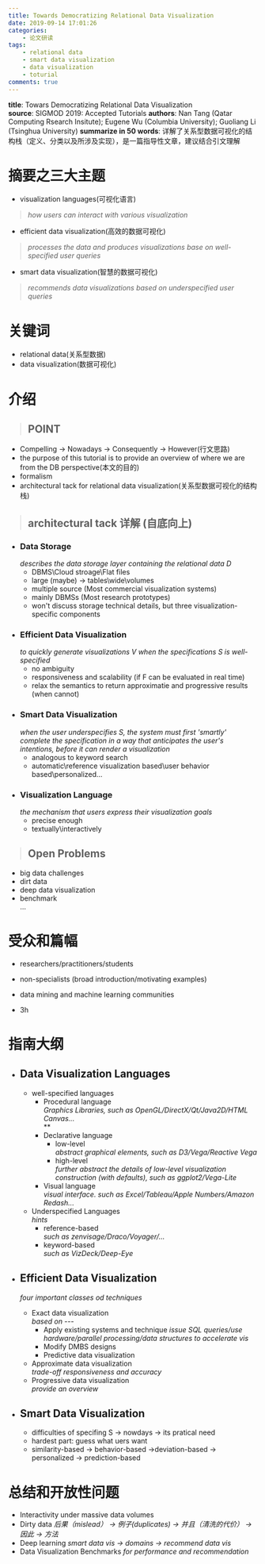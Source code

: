 ```yaml
---
title: Towards Democratizing Relational Data Visualization
date: 2019-09-14 17:01:26
categories:  
    - 论文研读
tags: 
    - relational data
    - smart data visualization
    - data visualization
    - toturial
comments: true
---
```


**title**: Towars Democratizing Relational Data Visualization  
**source**:  SIGMOD 2019: Accepted Tutorials
**authors**:  Nan Tang (Qatar Computing Rsearch Insitute); Eugene Wu (Columbia University); Guoliang Li (Tsinghua University)
**summarize in 50 words**:  详解了关系型数据可视化的结构栈（定义、分类以及所涉及实现），是一篇指导性文章，建议结合引文理解
<!-- more -->

# 摘要之三大主题  
+ visualization languages(可视化语言)  
> *how users can interact with various visualization*  

+ efficient data visualization(高效的数据可视化)  
> *processes the data and produces visualizations base on well-specified user queries*  

+ smart data visualization(智慧的数据可视化)  
> *recommends data visualizations based on underspecified user queries*  

<i class="icon-weibo"></i>

# 关键词  
+ relational data(关系型数据)  
+ data visualization(数据可视化)  

# 介绍
> ## POINT  
* Compelling -> Nowadays -> Consequently -> However(行文思路)  
* the purpose of this tutorial is to provide an overview of where we are from the DB perspective(本文的目的)  
* formalism  
* architectural tack for relational data visualization(关系型数据可视化的结构栈)  

> ## architectural tack 详解 (自底向上)  
+ ### Data Storage  
    *describes the data storage layer containing the relational data D*  
    + DBMS\Cloud stroage\Flat files  
    + large (maybe) -> tables\wide\volumes  
    + multiple source (Most commercial visualization systems)  
    + mainly DBMSs (Most research prototypes)  
    + won't discuss storage technical details, but three visualization-specific components  
+ ### Efficient Data Visualization    
    *to quickly generate visualizations V when the specifications S is well-specified*  
    + no ambiguity  
    + responsiveness and scalability (if F can be evaluated in real time)  
    + relax the semantics to return approximatie and progressive results (when cannot)  
+ ### Smart Data Visualization  
    *when the user underspecifies S, the system must first 'smartly' complete the specification in a way that anticipates the user's intentions, before it can render a visualization*  
    + analogous to keyword search  
    + automatic\reference visualization based\user behavior based\personalized...  
+ ### Visualization Language   
    *the mechanism that users express their visualization goals*   
    + precise enough  
    + textually\interactively  

> ## Open Problems  
+ big data challenges  
+ dirt data  
+ deep data visualization  
+ benchmark  
...  

# 受众和篇幅  
+ researchers/practitioners/students  
+ non-specialists (broad introduction/motivating examples)  
+ data mining and machine learning communities  

+ 3h

# 指南大纲  
+ ## Data Visualization Languages  
    + well-specified languages  
        + Procedural language  
            *Graphics Libraries, such as OpenGL/DirectX/Qt/Java2D/HTML Canvas...*  
            **
        + Declarative language  
            + low-level  
                *abstract graphical elements, such as D3/Vega/Reactive Vega*  
            + high-level  
                *further abstract the details of low-level visualization construction (with defaults), such as ggplot2/Vega-Lite*  
        + Visual language   
            *visual interface. such as Excel/Tableau/Apple Numbers/Amazon Redash...*  
    + Underspecified Languages  
        *hints*
        + reference-based  
            *such as zenvisage/Draco/Voyager/...*
        + keyword-based  
            *such as VizDeck/Deep-Eye*  

+ ## Efficient Data Visualization  
    *four important classes od techniques*
    + Exact data visualization  
        *based on ---*
        + Apply existing systems and technique
            *issue SQL queries/use hardware/parallel processing/data structures to accelerate vis*
        + Modify DMBS designs  
        + Predictive data visualization  
    + Approximate data visualization  
        *trade-off responsiveness and accuracy* 
    + Progressive data visualization  
        *provide an overview*


+ ## Smart Data Visualization  
    + difficulties of specifing S -> nowdays -> its pratical need
    + hardest part: guess what uers want
    + similarity-based -> behavior-based ->deviation-based -> personalized -> prediction-based

# 总结和开放性问题  
+ Interactivity under massive data volumes
+ Dirty data
    *后果（mislead） -> 例子(duplicates) -> 并且（清洗的代价） -> 因此 -> 方法*
+ Deep learning 
    *smart data vis -> domains -> recommend data vis*
+ Data Visualization Benchmarks
    *for performance and recommendation*

